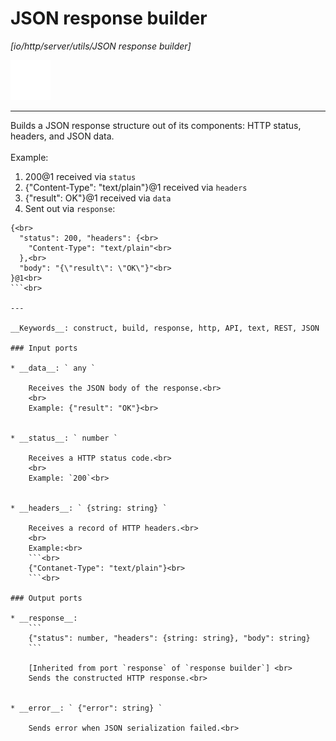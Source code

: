 # JSON response builder

_[io/http/server/utils/JSON response builder]_

![icon](</assets/icons/7341443a-8a0a-4a83-b302-effdb497c0f3.png>)

---

Builds a JSON response structure out of its components: HTTP status, headers, and JSON data.<br>
<br>
Example:<br>
1. 200@1 received via `status`<br>
2. {"Content-Type": "text/plain"}@1 received via `headers`<br>
3. {"result": OK"}@1 received via `data`<br>
4. Sent out via `response`:<br>
```<br>
{<br>
  "status": 200, "headers": {<br>
    "Content-Type": "text/plain"<br>
  },<br>
  "body": "{\"result\": \"OK\"}"<br>
}@1<br>
```<br>

---

__Keywords__: construct, build, response, http, API, text, REST, JSON

### Input ports

* __data__: ` any `

    Receives the JSON body of the response.<br>
    <br>
    Example: {"result": "OK"}<br>


* __status__: ` number `

    Receives a HTTP status code.<br>
    <br>
    Example: `200`<br>


* __headers__: ` {string: string} `

    Receives a record of HTTP headers.<br>
    <br>
    Example:<br>
    ```<br>
    {"Contanet-Type": "text/plain"}<br>
    ```<br>

### Output ports

* __response__: 
    ```
    {"status": number, "headers": {string: string}, "body": string}
    ```

    [Inherited from port `response` of `response builder`] <br>
    Sends the constructed HTTP response.<br>


* __error__: ` {"error": string} `

    Sends error when JSON serialization failed.<br>

